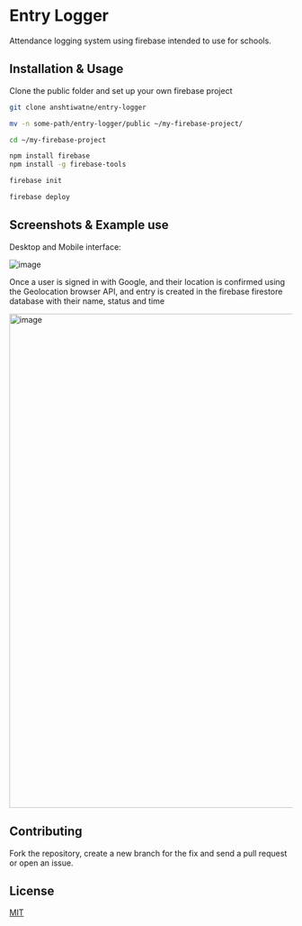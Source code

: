 # Entry Logger

Attendance logging system using firebase intended to use for schools.

## Installation & Usage

Clone the public folder and set up your own firebase project

```bash
git clone anshtiwatne/entry-logger

mv -n some-path/entry-logger/public ~/my-firebase-project/

cd ~/my-firebase-project

npm install firebase
npm install -g firebase-tools

firebase init

firebase deploy
```

## Screenshots & Example use

Desktop and Mobile interface:

<img alt="image" src="https://user-images.githubusercontent.com/83647366/228766122-e94f3bbc-3e08-47e5-b847-5194a8306133.png">

Once a user is signed in with Google, and their location is confirmed using the Geolocation browser API, and entry is created in the firebase firestore database with their name, status and time

<img width="877" alt="image" src="https://user-images.githubusercontent.com/83647366/228764171-6e40e985-2a32-4a96-8cb9-7826d71deb57.png">

## Contributing

Fork the repository, create a new branch for the fix and send a pull request or open an issue.

## License

[MIT](https://github.com/anshunderscore/wordle_solver/blob/main/LICENSE)
